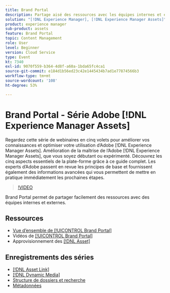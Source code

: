 ```yaml
---
title: Brand Portal
description: Partage aisé des ressources avec les équipes internes et externes
solution: "[!DNL Experience Manager], [!DNL Experience Manager Assets]"
product: experience manager
sub-product: assets
feature: Brand Portal
topic: Content Management
role: User
level: Beginner
version: Cloud Service
type: Event
kt: 7340
exl-id: 9070f559-b364-4d8f-a60a-1bda65fc4ca1
source-git-commit: e184d1b56ed23c42e1445434b7ad1e77874566b3
workflow-type: tm+mt
source-wordcount: '108'
ht-degree: 53%

---
```


# Brand Portal - Série Adobe [!DNL Experience Manager Assets]

Regardez cette série de webinaires en cinq volets pour améliorer vos connaissances et optimiser votre utilisation dʼAdobe [!DNL Experience Manager Assets]. Amélioration de la maîtrise de l’Adobe [!DNL Experience Manager Assets], que vous soyez débutant ou expérimenté. Découvrez les cinq aspects essentiels de la plate-forme grâce à ce guide complet. Les experts d’Adobe passent en revue les principes de base et fournissent également des informations avancées qui vous permettent de mettre en pratique immédiatement les prochaines étapes.

>[!VIDEO](https://video.tv.adobe.com/v/332133/?quality=12&learn=on&hidetitle=true)

Brand Portal permet de partager facilement des ressources avec des équipes internes et externes.

## Ressources

* [Vue d’ensemble de [!UICONTROL Brand Portal]](https://experienceleague.adobe.com/en/docs/experience-manager-brand-portal/using/introduction/brand-portal)
* Vidéos de [[!UICONTROL Brand Portal]](https://experienceleague.adobe.com/en/docs/experience-manager-learn/assets/sharing/brand-portal/brand-portal)
* Approvisionnement des [[!DNL Asset] ](https://experienceleague.adobe.com/en/docs/experience-manager-brand-portal/using/asset-sourcing-in-brand-portal/brand-portal-asset-sourcing)

## Enregistrements des séries

* [[!DNL Asset Link]](asset-link.md)
* [[!DNL Dynamic Media]](dynamic-media.md)
* [Structure de dossiers et recherche](folder-structure-search.md)
* [Métadonnées](metadata.md)
